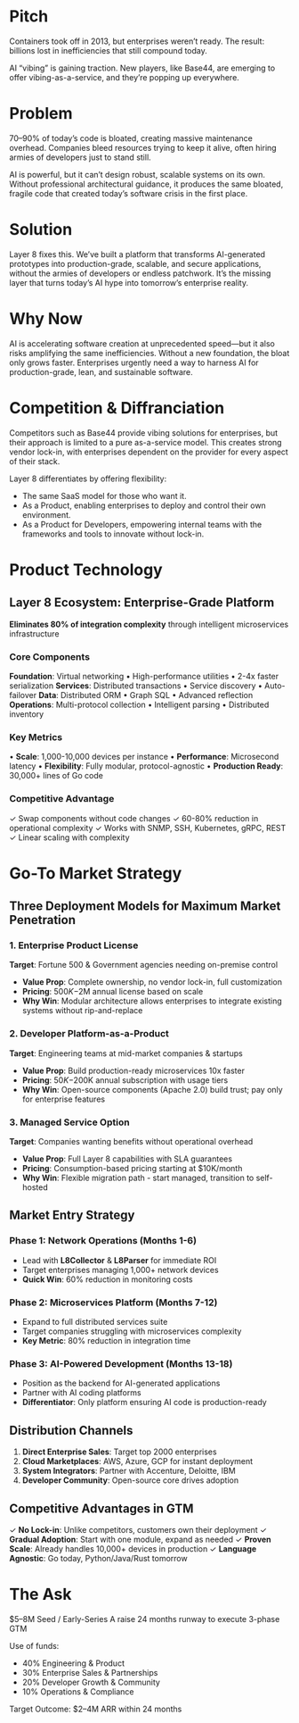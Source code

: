 # Pitch

Containers took off in 2013, but enterprises weren’t ready. 
The result: billions lost in inefficiencies that still compound today.

AI “vibing” is gaining traction. New players, like Base44, are emerging to offer 
vibing-as-a-service, and they’re popping up everywhere.

# Problem

70–90% of today’s code is bloated, creating massive maintenance overhead. 
Companies bleed resources trying to keep it alive, often hiring armies of developers 
just to stand still.

AI is powerful, but it can’t design robust, scalable systems on its own. 
Without professional architectural guidance, it produces the same bloated, 
fragile code that created today’s software crisis in the first place.

# Solution

Layer 8 fixes this. We’ve built a platform that transforms AI-generated prototypes 
into production-grade, scalable, and secure applications, without the armies of developers 
or endless patchwork. It’s the missing layer that turns today’s AI hype into tomorrow’s 
enterprise reality.


# Why Now

AI is accelerating software creation at unprecedented speed—but it also risks amplifying the same 
inefficiencies. Without a new foundation, the bloat only grows faster. 
Enterprises urgently need a way to harness AI for production-grade, lean, and sustainable 
software.

# Competition & Diffranciation
Competitors such as Base44 provide vibing solutions for enterprises, but their approach
is limited to a pure as-a-service model. This creates strong vendor lock-in,
with enterprises dependent on the provider for every aspect of their stack.

Layer 8 differentiates by offering flexibility:
* The same SaaS model for those who want it.
* As a Product, enabling enterprises to deploy and control their own environment.
* As a Product for Developers, empowering internal teams with the frameworks and tools to innovate without lock-in.


# Product Technology
## Layer 8 Ecosystem: Enterprise-Grade Platform

**Eliminates 80% of integration complexity** through intelligent microservices infrastructure

### Core Components
**Foundation**: Virtual networking • High-performance utilities • 2-4x faster serialization
**Services**: Distributed transactions • Service discovery • Auto-failover
**Data**: Distributed ORM • Graph SQL • Advanced reflection
**Operations**: Multi-protocol collection • Intelligent parsing • Distributed inventory

### Key Metrics
• **Scale**: 1,000-10,000 devices per instance
• **Performance**: Microsecond latency
• **Flexibility**: Fully modular, protocol-agnostic
• **Production Ready**: 30,000+ lines of Go code

### Competitive Advantage
✓ Swap components without code changes
✓ 60-80% reduction in operational complexity
✓ Works with SNMP, SSH, Kubernetes, gRPC, REST
✓ Linear scaling with complexity

# Go-To Market Strategy

## Three Deployment Models for Maximum Market Penetration

### 1. Enterprise Product License
**Target**: Fortune 500 & Government agencies needing on-premise control
- **Value Prop**: Complete ownership, no vendor lock-in, full customization
- **Pricing**: $500K-$2M annual license based on scale
- **Why Win**: Modular architecture allows enterprises to integrate existing systems without rip-and-replace

### 2. Developer Platform-as-a-Product
**Target**: Engineering teams at mid-market companies & startups
- **Value Prop**: Build production-ready microservices 10x faster
- **Pricing**: $50K-$200K annual subscription with usage tiers
- **Why Win**: Open-source components (Apache 2.0) build trust; pay only for enterprise features

### 3. Managed Service Option
**Target**: Companies wanting benefits without operational overhead
- **Value Prop**: Full Layer 8 capabilities with SLA guarantees
- **Pricing**: Consumption-based pricing starting at $10K/month
- **Why Win**: Flexible migration path - start managed, transition to self-hosted

## Market Entry Strategy

### Phase 1: Network Operations (Months 1-6)
- Lead with **L8Collector** & **L8Parser** for immediate ROI
- Target enterprises managing 1,000+ network devices
- **Quick Win**: 60% reduction in monitoring costs

### Phase 2: Microservices Platform (Months 7-12)
- Expand to full distributed services suite
- Target companies struggling with microservices complexity
- **Key Metric**: 80% reduction in integration time

### Phase 3: AI-Powered Development (Months 13-18)
- Position as the backend for AI-generated applications
- Partner with AI coding platforms
- **Differentiator**: Only platform ensuring AI code is production-ready

## Distribution Channels

1. **Direct Enterprise Sales**: Target top 2000 enterprises
2. **Cloud Marketplaces**: AWS, Azure, GCP for instant deployment
3. **System Integrators**: Partner with Accenture, Deloitte, IBM
4. **Developer Community**: Open-source core drives adoption

## Competitive Advantages in GTM

✓ **No Lock-in**: Unlike competitors, customers own their deployment
✓ **Gradual Adoption**: Start with one module, expand as needed
✓ **Proven Scale**: Already handles 10,000+ devices in production
✓ **Language Agnostic**: Go today, Python/Java/Rust tomorrow

# The Ask

$5–8M Seed / Early-Series A raise
24 months runway to execute 3-phase GTM

Use of funds:
* 40% Engineering & Product
* 30% Enterprise Sales & Partnerships
* 20% Developer Growth & Community
* 10% Operations & Compliance

Target Outcome: $2–4M ARR within 24 months

